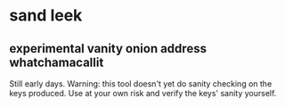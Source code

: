 # sand leek
## experimental vanity onion address whatchamacallit

Still early days.
Warning: this tool doesn't yet do sanity checking on the keys produced.
Use at your own risk and verify the keys' sanity yourself.
